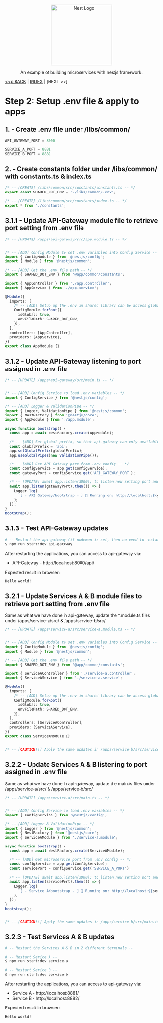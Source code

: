 <p align="center">
  <a href="http://nestjs.com/" target="blank"><img src="https://nestjs.com/img/logo-small.svg" width="200" alt="Nest Logo" /></a>
</p>

<p align="center">An example of building microservices with nestjs framework.</p>

[<<p BACK](../step1.md) | [INDEX](../README.md) | [NEXT >>]

# Step 2: Setup .env file & apply to apps

## 1. - Create .env file under /libs/common/

```js
API_GATEWAY_PORT = 8000

SERVICE_A_PORT = 8881
SERVICE_B_PORT = 8882
```

## 2. - Create constants folder under /libs/common/ with constants.ts & index.ts

```ts
/* -- [CREATE] /libs/common/src/constants/constants.ts -- */
export const SHARED_DOT_ENV = './libs/common/.env';
```

```ts
/* -- [CREATE] /libs/common/src/constants/index.ts -- */
export * from './constants';
```

## 3.1.1 - Update API-Gateway module file to retrieve port setting from .env file

```ts
/* -- [UPDATE] /apps/api-gateway/src/app.module.ts -- */


/* -- [ADD] Config Module to set .env variables into Config Service -- */
import { ConfigModule } from '@nestjs/config';
import { Module } from '@nestjs/common';

/* -- [ADD] Get the .env file path -- */
import { SHARED_DOT_ENV } from '@app/common/constants';

import { AppController } from './app.controller';
import { AppService } from './app.service';

@Module({
  imports: [
    /* -- [ADD] Setup up the .env in shared library can be access globally -- */ 
    ConfigModule.forRoot({
      isGlobal: true,
      envFilePath: SHARED_DOT_ENV,
    }),
  ],
  controllers: [AppController],
  providers: [AppService],
})
export class AppModule {}
```


## 3.1.2 - Update API-Gateway listening to port assigned in .env file

```ts
/* -- [UPDATE] /apps/api-gateway/src/main.ts -- */


/* -- [ADD] Config Service to load .env variables -- */
import { ConfigService } from '@nestjs/config';

/* -- [ADD] Logger & ValidationPipe -- */
import { Logger, ValidationPipe } from '@nestjs/common';
import { NestFactory } from '@nestjs/core';
import { AppModule } from './app.module';

async function bootstrap() {
  const app = await NestFactory.create(AppModule);

  /* -- [ADD] Set global prefix, so that api-gateway can only available to access under http://host:port/api/ -- */
  const globalPrefix = 'api';
  app.setGlobalPrefix(globalPrefix);
  app.useGlobalPipes(new ValidationPipe());

  /* -- [ADD] Get API Gateway port from .env config -- */
  const configService = app.get(ConfigService);
  const gatewayPort = configService.get('API_GATEWAY_PORT');

  /* -- [UPDATE] await app.listen(3000); to listen new setting port and output the result in log -- */
  await app.listen(gatewayPort).then(() => {
    Logger.log(
      `[ - API Gateway/bootstrap - ] 🚀 Running on: http://localhost:${gatewayPort}/${globalPrefix}`
    );
  });
}
bootstrap();
```


## 3.1.3 - Test API-Gateway updates 
```bash
# -- Restart the api-gateway (if nodemon is set, then no need to restart, it will automatically restart the service in backend) -- 
$ npm run start:dev api-gateway
```

After restarting the applications, you can access to api-gateway via:

- API-Gateway - http://localhost:8000/api/

Expected result in browser:
```ts
Hello world!
```


## 3.2.1 - Update Services A & B module files to retrieve port setting from .env file

Same as what we have done in api-gateway, update the *.module.ts files under /apps/service-a/src/ & /apps/service-b/src/

```ts
/* -- [UPDATE] /apps/service-a/src/service-a.module.ts -- */


/* -- [ADD] Config Module to set .env variables into Config Service -- */
import { ConfigModule } from '@nestjs/config';
import { Module } from '@nestjs/common';

/* -- [ADD] Get the .env file path -- */
import { SHARED_DOT_ENV } from '@app/common/constants';

import { ServiceAController } from './service-a.controller';
import { ServiceAService } from './service-a.service';

@Module({
  imports: [
    /* -- [ADD] Setup up the .env in shared library can be access globally -- */ 
    ConfigModule.forRoot({
      isGlobal: true,
      envFilePath: SHARED_DOT_ENV,
    }),
  ],
  controllers: [ServiceAController],
  providers: [ServiceAService],
})
export class ServiceAModule {}


/* -- [CAUTION!!] Apply the same updates in /apps/service-b/src/service-b.module.ts -- */
```


## 3.2.2 - Update Services A & B listening to port assigned in .env file

Same as what we have done in api-gateway, update the main.ts files under /apps/service-a/src/ & /apps/service-b/src/

```ts
/* -- [UPDATE] /apps/service-a/src/main.ts -- */


/* -- [ADD] Config Service to load .env variables -- */
import { ConfigService } from '@nestjs/config';

/* -- [ADD] Logger & ValidationPipe -- */
import { Logger } from '@nestjs/common';
import { NestFactory } from '@nestjs/core';
import { ServiceAModule } from './service-a.module';

async function bootstrap() {
  const app = await NestFactory.create(ServiceAModule);

  /* -- [ADD] Get microservice port from .env config -- */
  const configService = app.get(ConfigService);
  const servicePort = configService.get('SERVICE_A_PORT');

  /* -- [UPDATE] await app.listen(3000); to listen new setting port and output the result in log -- */
  await app.listen(servicePort).then(() => {
    Logger.log(
      `[ - Service A/bootstrap - ] 🚀 Running on: http://localhost:${servicePort}`
    );
  });
}
bootstrap();


/* -- [CAUTION!!] Apply the same updates in /apps/service-b/src/main.ts -- */
```

## 3.2.3 - Test Services A & B updates 
```bash
# -- Restart the Services A & B in 2 different terminals -- 

# -- Restart Serice A -- 
$ npm run start:dev service-a

# -- Restart Serice B -- 
$ npm run start:dev service-b
```

After restarting the applications, you can access to api-gateway via:

- Service A - http://localhost:8881/
- Service B - http://localhost:8882/

Expected result in browser:
```ts
Hello world!
```

